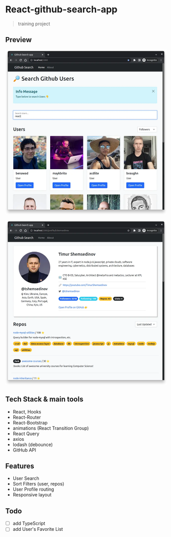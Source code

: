# React-github-search-app

> training project

## Preview

![search-user](preview-0_search-user.webp)

![user-profile](preview-1_user-profile.webp)

## Tech Stack & main tools

- React, Hooks
- React-Router
- React-Bootstrap
- animations (React Transition Group)
- React Query
- axios
- lodash (debounce)
- GitHub API

## Features

- User Search
- Sort Filters (user, repos)
- User Profile routing
- Responsive layout

## Todo

- [ ] add TypeScript
- [ ] add User's Favorite List
